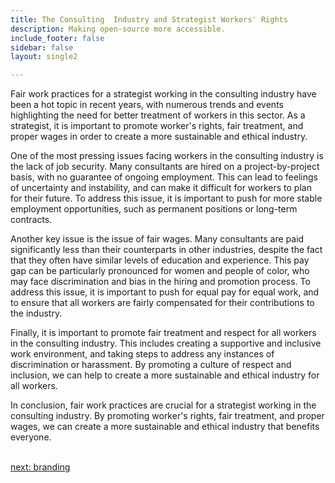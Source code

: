 ```yaml
---
title: The Consulting  Industry and Strategist Workers' Rights
description: Making open-source more accessible.
include_footer: false
sidebar: false
layout: single2

---
```



<p>
Fair work practices for a strategist working in the consulting industry have been a hot topic in recent years, with numerous trends and events highlighting the need for better treatment of workers in this sector. As a strategist, it is important to promote worker's rights, fair treatment, and proper wages in order to create a more sustainable and ethical industry.

One of the most pressing issues facing workers in the consulting industry is the lack of job security. Many consultants are hired on a project-by-project basis, with no guarantee of ongoing employment. This can lead to feelings of uncertainty and instability, and can make it difficult for workers to plan for their future. To address this issue, it is important to push for more stable employment opportunities, such as permanent positions or long-term contracts.

Another key issue is the issue of fair wages. Many consultants are paid significantly less than their counterparts in other industries, despite the fact that they often have similar levels of education and experience. This pay gap can be particularly pronounced for women and people of color, who may face discrimination and bias in the hiring and promotion process. To address this issue, it is important to push for equal pay for equal work, and to ensure that all workers are fairly compensated for their contributions to the industry.

Finally, it is important to promote fair treatment and respect for all workers in the consulting industry. This includes creating a supportive and inclusive work environment, and taking steps to address any instances of discrimination or harassment. By promoting a culture of respect and inclusion, we can help to create a more sustainable and ethical industry for all workers.

In conclusion, fair work practices are crucial for a strategist working in the consulting industry. By promoting worker's rights, fair treatment, and proper wages, we can create a more sustainable and ethical industry that benefits everyone.

<br>
<a href="https://workdojos.com/strategists/branding">next: branding</a>
</p>